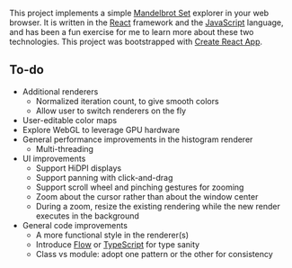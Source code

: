 This project implements a simple [Mandelbrot Set](https://en.wikipedia.org/wiki/Mandelbrot_set) explorer in your web browser. It is written in the [React](https://facebook.github.io/react/) framework and the [JavaScript](https://developer.mozilla.org/en-US/docs/Web/JavaScript) language, and has been a fun exercise for me to learn more about these two technologies. This project was bootstrapped with [Create React App](https://github.com/facebookincubator/create-react-app).

## To-do
- Additional renderers
  - Normalized iteration count, to give smooth colors
  - Allow user to switch renderers on the fly
- User-editable color maps
- Explore WebGL to leverage GPU hardware
- General performance improvements in the histogram renderer
  - Multi-threading
- UI improvements
  - Support HiDPI displays
  - Support panning with click-and-drag
  - Support scroll wheel and pinching gestures for zooming
  - Zoom about the cursor rather than about the window center
  - During a zoom, resize the existing rendering while the new render executes in the background
- General code improvements
  - A more functional style in the renderer(s)
  - Introduce [Flow](https://flow.org) or [TypeScript](https://www.typescriptlang.org) for type sanity
  - Class vs module: adopt one pattern or the other for consistency